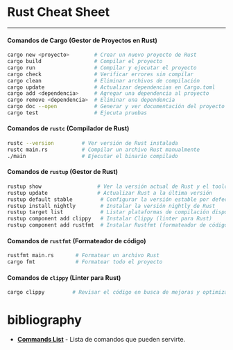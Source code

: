 # Rust Cheat Sheet



---

#### **Comandos de Cargo (Gestor de Proyectos en Rust)**

```sh
cargo new <proyecto>        # Crear un nuevo proyecto de Rust
cargo build                 # Compilar el proyecto
cargo run                   # Compilar y ejecutar el proyecto
cargo check                 # Verificar errores sin compilar
cargo clean                 # Eliminar archivos de compilación
cargo update                # Actualizar dependencias en Cargo.toml
cargo add <dependencia>     # Agregar una dependencia al proyecto
cargo remove <dependencia>  # Eliminar una dependencia
cargo doc --open            # Generar y ver documentación del proyecto
cargo test                  # Ejecuta pruebas
```

#### **Comandos de `rustc` (Compilador de Rust)**

```sh
rustc --version         # Ver versión de Rust instalada
rustc main.rs           # Compilar un archivo Rust manualmente
./main                  # Ejecutar el binario compilado
```

#### **Comandos de `rustup` (Gestor de Rust)**

```sh
rustup show                  # Ver la versión actual de Rust y el toolchain usado
rustup update                # Actualizar Rust a la última versión
rustup default stable         # Configurar la versión estable por defecto
rustup install nightly        # Instalar la versión nightly de Rust
rustup target list            # Listar plataformas de compilación disponibles
rustup component add clippy   # Instalar Clippy (linter para Rust)
rustup component add rustfmt  # Instalar Rustfmt (formateador de código)
```

#### **Comandos de `rustfmt` (Formateador de código)**

```sh
rustfmt main.rs       # Formatear un archivo Rust
cargo fmt             # Formatear todo el proyecto
```

#### **Comandos de `clippy` (Linter para Rust)**

```sh
cargo clippy         # Revisar el código en busca de mejoras y optimización
```

# bibliography

- **[Commands List](https://doc.rust-lang.org/cargo/commands/index.html)** - Lista de comandos que pueden servirte.